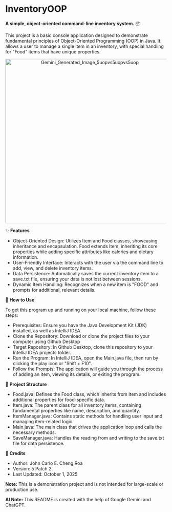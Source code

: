 # InventoryOOP
**A simple, object-oriented command-line inventory system.** 📦

This project is a basic console application designed to demonstrate fundamental principles of Object-Oriented Programming (OOP) in Java. It allows a user to manage a single item in an inventory, with special handling for "Food" items that have unique properties.


<p align="center">
  <img src="https://github.com/user-attachments/assets/8d505378-b608-4865-bfa0-e62cfab1c646" alt="Gemini_Generated_Image_5uopvs5uopvs5uop" width="512" height="512">
</p>


✨ **Features**

* Object-Oriented Design: Utilizes Item and Food classes, showcasing inheritance and encapsulation. Food extends Item, inheriting its core properties while adding specific attributes like calories and dietary information.
* User-Friendly Interface: Interacts with the user via the command line to add, view, and delete inventory items.
* Data Persistence: Automatically saves the current inventory item to a save.txt file, ensuring your data is not lost between sessions.
* Dynamic Item Handling: Recognizes when a new item is "FOOD" and prompts for additional, relevant details.

🚀 **How to Use**

To get this program up and running on your local machine, follow these steps:
* Prerequisites: Ensure you have the Java Development Kit (JDK) installed, as well as IntelliJ IDEA.
* Clone the Repository: Download or clone the project files to your computer using Github Desktop
* Target Repository: In Github Desktop, clone this repository to your IntelliJ IDEA projects folder.
* Run the Program: In IntelliJ IDEA, open the Main.java file, then run by clicking the play icon or "Shift + F10".
* Follow the Prompts: The application will guide you through the process of adding an item, viewing its details, or exiting the program.

📂 **Project Structure**

* Food.java: Defines the Food class, which inherits from Item and includes additional properties for food-specific data.
* Item.java: The parent class for all inventory items, containing fundamental properties like name, description, and quantity.
* ItemManager.java: Contains static methods for handling user input and managing item-related logic.
* Main.java: The main class that drives the application loop and calls the necessary methods.
* SaveManager.java: Handles the reading from and writing to the save.txt file for data persistence.

👤 **Credits**

* Author: John Carlo E. Cheng Roa
* Version: 5 Patch 2
* Last Updated: October 1, 2025

**Note:** This is a demonstration project and is not intended for large-scale or production use.

**AI Note:** This README is created with the help of Google Gemini and ChatGPT.
